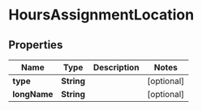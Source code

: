 

# HoursAssignmentLocation

## Properties

Name | Type | Description | Notes
------------ | ------------- | ------------- | -------------
**type** | **String** |  |  [optional]
**longName** | **String** |  |  [optional]



